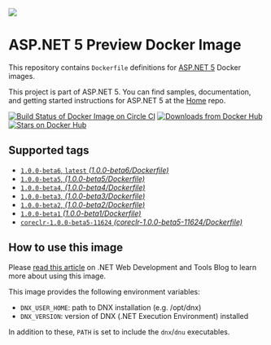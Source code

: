 ![](https://avatars3.githubusercontent.com/u/6476660?v=3&s=200)

ASP.NET 5 Preview Docker Image
====================

This repository contains `Dockerfile` definitions for [ASP.NET 5][home] Docker images.

This project is part of ASP.NET 5. You can find samples, documentation, and getting started instructions for ASP.NET 5 at the [Home][home] repo.

[![Build Status of Docker Image on Circle CI](https://img.shields.io/circleci/project/aspnet/aspnet-docker.svg)](https://circleci.com/gh/aspnet/aspnet-docker/tree/master)
[![Downloads from Docker Hub](https://img.shields.io/docker/pulls/microsoft/aspnet.svg)](https://registry.hub.docker.com/u/microsoft/aspnet)
[![Stars on Docker Hub](https://img.shields.io/docker/stars/microsoft/aspnet.svg)](https://registry.hub.docker.com/u/microsoft/aspnet)

## Supported tags

* [`1.0.0-beta6`, `latest`  _(1.0.0-beta6/Dockerfile)_](https://github.com/aspnet/aspnet-docker/blob/master/1.0.0-beta6/Dockerfile)
* [`1.0.0-beta5`,  _(1.0.0-beta5/Dockerfile)_](https://github.com/aspnet/aspnet-docker/blob/master/1.0.0-beta5/Dockerfile)
* [`1.0.0-beta4`,  _(1.0.0-beta4/Dockerfile)_](https://github.com/aspnet/aspnet-docker/blob/master/1.0.0-beta4/Dockerfile)
* [`1.0.0-beta3`,  _(1.0.0-beta3/Dockerfile)_](https://github.com/aspnet/aspnet-docker/blob/master/1.0.0-beta3/Dockerfile)
* [`1.0.0-beta2`,  _(1.0.0-beta2/Dockerfile)_](https://github.com/aspnet/aspnet-docker/blob/master/1.0.0-beta2/Dockerfile)
* [`1.0.0-beta1` _(1.0.0-beta1/Dockerfile)_](https://github.com/aspnet/aspnet-docker/blob/master/1.0.0-beta1/Dockerfile)
* [`coreclr-1.0.0-beta5-11624` _(coreclr-1.0.0-beta5-11624/Dockerfile)_](https://github.com/aspnet/aspnet-docker/blob/master/coreclr-1.0.0-beta5-11624/Dockerfile)

## How to use this image

Please [read this article][webdev-article] on .NET Web Development and Tools Blog to learn more about using this image.

This image provides the following environment variables:

* `DNX_USER_HOME`: path to DNX installation (e.g. /opt/dnx)
* `DNX_VERSION`: version of DNX (.NET Execution Environment) installed

In addition to these, `PATH` is set to include the `dnx`/`dnu` executables.

[home]: https://github.com/aspnet/home
[webdev-article]: http://blogs.msdn.com/b/webdev/archive/2015/01/14/running-asp-net-5-applications-in-linux-containers-with-docker.aspx
